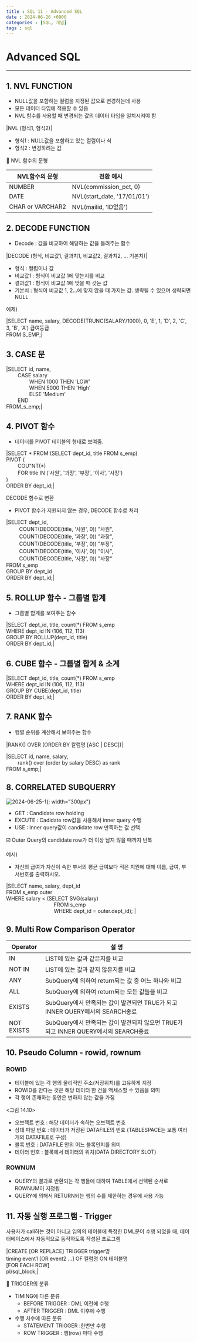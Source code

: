 ```yaml
---
title : SQL 11 - Advanced SQL
date : 2024-06-26 +0900
categories : [SQL, 개념]
tags : sql
---
```

# **Advanced SQL**
---
## 1. NVL FUNCTION
- NULL값을 포함하는 컬럼을 지정된 값으로 변경하는데 사용
- 모든 데이터 타입에 적용할 수 있음
- NVL 함수를 사용할 때 변경되는 값의 데이터 타입을 일치시켜야 함

|NVL (형식1, 형식2)|

- 형식1 : NULL값을 포함하고 있는 컬럼이나 식
- 형식2 : 변경하려는 값

📝 NVL 함수의 문형

|NVL함수의 문형|전환 예시|
|---|---|
|NUMBER|NVL(commission_pct, 0)|
|DATE|NVL(start_date, '17/01/01')|
|CHAR or VARCHAR2|NVL(mailid, 'ID없음')|

## 2. DECODE FUNCTION
- Decode : 값을 비교하여 해당하는 값을 돌려주는 함수

|DECODE (형식, 비교값1, 결과치1, 비교값2, 결과치2, ... 기본치)|

- 형식 : 컬럼이나 값
- 비교값1 : 형식이 비교값 1에 맞는지를 비교
- 결과값1 : 형식이 비교값 1에 맞을 때 갖는 값
- 기본치 : 형식이 비교값 1, 2...에 맞지 않을 때 가지는 값. 생략될 수 있으며 생략되면 NULL 

예제) <br>

|SELECT name, salary, DECODE(TRUNC(SALARY/1000), 0, 'E', 1, 'D', 2, 'C', 3, 'B', 'A') 급여등급 <br> FROM S_EMP;|

## 3. CASE 문

|SELECT id, name, <br> &nbsp;&nbsp;&nbsp;&nbsp;&nbsp;&nbsp;&nbsp;&nbsp;CASE salary <br> &nbsp;&nbsp;&nbsp;&nbsp;&nbsp;&nbsp;&nbsp;&nbsp;&nbsp;&nbsp;&nbsp;&nbsp;&nbsp;&nbsp;&nbsp;&nbsp;WHEN 1000 THEN 'LOW'<br> &nbsp;&nbsp;&nbsp;&nbsp;&nbsp;&nbsp;&nbsp;&nbsp;&nbsp;&nbsp;&nbsp;&nbsp;&nbsp;&nbsp;&nbsp;&nbsp;WHEN 5000 THEN 'High' <br> &nbsp;&nbsp;&nbsp;&nbsp;&nbsp;&nbsp;&nbsp;&nbsp;&nbsp;&nbsp;&nbsp;&nbsp;&nbsp;&nbsp;&nbsp;&nbsp;ELSE 'Medium' <br> &nbsp;&nbsp;&nbsp;&nbsp;&nbsp;&nbsp;&nbsp;&nbsp;END <br> FROM_s_emp;|

## 4. PIVOT 함수 
- 데이터를 PIVOT 테이블의 형태로 보여줌.

|SELECT * FROM (SELECT dept_id, title FROM s_emp) <br> PIVOT ( <br> &nbsp;&nbsp;&nbsp;&nbsp;&nbsp;&nbsp;&nbsp;&nbsp;COU"NT(*) <br> &nbsp;&nbsp;&nbsp;&nbsp;&nbsp;&nbsp;&nbsp;&nbsp;FOR title IN ('사원', '과장', '부장', '이사', '사장') <br> ) <br> ORDER BY dept_id;|

DECODE 함수로 변환<br>
- PIVOT 함수가 지원되지 않는 경우, DECODE 함수로 처리

|SELECT dept_id, <br> &nbsp;&nbsp;&nbsp;&nbsp;&nbsp;&nbsp;&nbsp;&nbsp; COUNT(DECODE(title, '사원', 0)) "사원", <br> &nbsp;&nbsp;&nbsp;&nbsp;&nbsp;&nbsp;&nbsp;&nbsp; COUNT(DECODE(title, '과장', 0)) "과장", <br> &nbsp;&nbsp;&nbsp;&nbsp;&nbsp;&nbsp;&nbsp;&nbsp; COUNT(DECODE(title, '부장', 0)) "부장", <br> &nbsp;&nbsp;&nbsp;&nbsp;&nbsp;&nbsp;&nbsp;&nbsp; COUNT(DECODE(title, '이사', 0)) "이사", <br> &nbsp;&nbsp;&nbsp;&nbsp;&nbsp;&nbsp;&nbsp;&nbsp; COUNT(DECODE(title, '사장', 0)) "사장" <br> FROM s_emp <br> GROUP BY dept_id <br> ORDER BY dept_id;|

## 5. ROLLUP 함수 - 그룹별 합계
- 그룹별 합계를 보여주는 함수

|SELECT dept_id, title, count(*) FROM s_emp <br> WHERE dept_id IN (106, 112, 113) <br> GROUP BY ROLLUP(dept_id, title) <br> ORDER BY dept_id;|

## 6. CUBE 함수 - 그룹별 합계 & 소계

|SELECT dept_id, title, count(*) FROM s_emp <br> WHERE dept_id IN (106, 112, 113) <br> GROUP BY CUBE(dept_id, title) <br> ORDER BY dept_id;|

## 7. RANK 함수
- 행별 순위를 계산해서 보여주는 함수

|RANK() OVER (ORDER BY 칼럼명 [ASC \| DESC])|

|SELECT id, name, salary, <br> &nbsp;&nbsp;&nbsp;&nbsp;&nbsp;&nbsp;&nbsp;&nbsp;rank() over (order by salary DESC) as rank <br> FROM s_emp;|

## 8. CORRELATED SUBQUERRY

![2024-06-25-1](https://github.com/ronnieOO/ronnieOO.github.io/assets/10459185/a69d3395-64a2-4fa5-86cb-c289021c129d){: width="300px"}

- GET : Candidate row holding
- EXCUTE : Cadidate row값을 사용해서 inner query 수행
- USE : Inner query값이 candidate row 만족하는 값 선택

☑️ Outer Query의 candidate row가 더 이상 남지 않을 때까지 반복

예시) <br>
- 자신의 급여가 자신이 속한 부서의 평균 급여보다 적은 지원에 대해 이름, 급여, 부서번호를 출력하시오.

|SELECT name, salary, dept_id <br> FROM s_emp outer <br> WHERE salary < (SELECT SVG(salary) <br> &nbsp;&nbsp;&nbsp;&nbsp;&nbsp;&nbsp;&nbsp;&nbsp;&nbsp;&nbsp;&nbsp;&nbsp;&nbsp;&nbsp;&nbsp;&nbsp;&nbsp;&nbsp;&nbsp;&nbsp;&nbsp;&nbsp;&nbsp;&nbsp;&nbsp;&nbsp;&nbsp;&nbsp;&nbsp;&nbsp;&nbsp;&nbsp; FROM s_emp <br> &nbsp;&nbsp;&nbsp;&nbsp;&nbsp;&nbsp;&nbsp;&nbsp;&nbsp;&nbsp;&nbsp;&nbsp;&nbsp;&nbsp;&nbsp;&nbsp;&nbsp;&nbsp;&nbsp;&nbsp;&nbsp;&nbsp;&nbsp;&nbsp;&nbsp;&nbsp;&nbsp;&nbsp;&nbsp;&nbsp;&nbsp;&nbsp; WHERE dept_id = outer.dept_id); |

## 9. Multi Row Comparison Operator

|Operator|설 명|
|---|---|
|IN|LIST에 있는 값과 같은지를 비교|
|NOT IN|LIST에 있는 값과 같지 않은지를 비교|
|ANY|SubQuery에 의하여 return되는 값 중 어느 하나와 비교|
|ALL|SubQuery에 의하여 return되는 모든 값들을 비교|
|EXISTS|SubQuery에서 만족되는 값이 발견되면 TRUE가 되고 INNER QUERY에서의 SEARCH종료|
|NOT EXISTS|SubQuery에서 만족되는 값이 발견되지 않으면 TRUE가 되고 INNER QUERY에서의 SEARCH종료|


## 10. Pseudo Column - rowid, rownum

### ROWID
- 테이블에 있는 각 행의 물리적인 주소(저장위치)를 고유하게 지정
- ROWID를 안다는 것은 해당 데이터 한 건을 액세스할 수 있음을 의미
- 각 행이 존재하는 동안은 변하지 않는 값을 가짐

<그림 14.10>

- 오브젝트 번호 : 해당 데이터가 속하는 오브젝트 번호
- 상대 파일 번호 : 데이터가 저장된 DATAFILE의 번호 (TABLESPACE는 보통 여러 개의 DATAFILE로 구성)
- 블록 번호 : DATAFILE 안의 어느 블록인지를 의미
- 데이터 번호 : 블록에서 데이터의 위치(DATA DIRECTORY SLOT) 

### ROWNUM
- QUERY의 결과로 반환되는 각 행들에 대하여 TABLE에서 선택된 순서로 ROWNUM이 지정됨
- QUERY에 의해서 RETURN되는 행의 수를 제한하는 경우에 사용 가능

## 11. 자동 실행 프로그램 - Trigger

사용자가 call하는 것이 아니고 임의의 테이블에 특정한 DML문이 수행 되었을 때, 데이터베이스에서 자동적으로 동작하도록 작성된 프로그램
<br>

|CREATE [OR REPLACE] TRIGGER trigger명 <br> timing event1 [OR event2 ...] OF 컬럼명 ON 테이블명 <br> [FOR EACH ROW] <br> pl/sql_block;|

📝 TRIGGER의 분류

- TIMING에 다른 분류
    - BEFORE TRIGGER : DML 이전에 수행
    - AFTER TRIGGER  : DML 이후에 수행
- 수행 차수에 따른 분류
    - STATEMENT TRIGGER :한번만 수행
    - ROW TRIGGER : 행(row) 마다 수행




